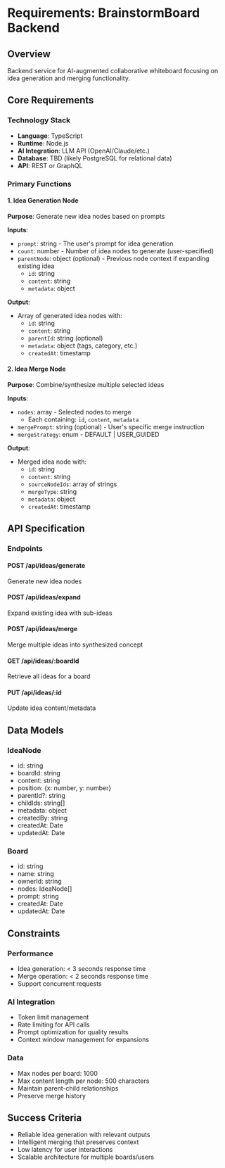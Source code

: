 # Requirements: BrainstormBoard Backend

## Overview
Backend service for AI-augmented collaborative whiteboard focusing on idea generation and merging functionality.

## Core Requirements

### Technology Stack
- **Language**: TypeScript
- **Runtime**: Node.js
- **AI Integration**: LLM API (OpenAI/Claude/etc.)
- **Database**: TBD (likely PostgreSQL for relational data)
- **API**: REST or GraphQL

### Primary Functions

#### 1. Idea Generation Node
**Purpose**: Generate new idea nodes based on prompts

**Inputs**:
- `prompt`: string - The user's prompt for idea generation
- `count`: number - Number of idea nodes to generate (user-specified)
- `parentNode`: object (optional) - Previous node context if expanding existing idea
  - `id`: string
  - `content`: string
  - `metadata`: object

**Output**:
- Array of generated idea nodes with:
  - `id`: string
  - `content`: string
  - `parentId`: string (optional)
  - `metadata`: object (tags, category, etc.)
  - `createdAt`: timestamp

#### 2. Idea Merge Node
**Purpose**: Combine/synthesize multiple selected ideas

**Inputs**:
- `nodes`: array - Selected nodes to merge
  - Each containing: `id`, `content`, `metadata`
- `mergePrompt`: string (optional) - User's specific merge instruction
- `mergeStrategy`: enum - DEFAULT | USER_GUIDED

**Output**:
- Merged idea node with:
  - `id`: string
  - `content`: string
  - `sourceNodeIds`: array of strings
  - `mergeType`: string
  - `metadata`: object
  - `createdAt`: timestamp

## API Specification

### Endpoints

#### POST /api/ideas/generate
Generate new idea nodes

#### POST /api/ideas/expand
Expand existing idea with sub-ideas

#### POST /api/ideas/merge
Merge multiple ideas into synthesized concept

#### GET /api/ideas/:boardId
Retrieve all ideas for a board

#### PUT /api/ideas/:id
Update idea content/metadata

## Data Models

### IdeaNode
- id: string
- boardId: string
- content: string
- position: {x: number, y: number}
- parentId?: string
- childIds: string[]
- metadata: object
- createdBy: string
- createdAt: Date
- updatedAt: Date

### Board
- id: string
- name: string
- ownerId: string
- nodes: IdeaNode[]
- prompt: string
- createdAt: Date
- updatedAt: Date

## Constraints

### Performance
- Idea generation: < 3 seconds response time
- Merge operation: < 2 seconds response time
- Support concurrent requests

### AI Integration
- Token limit management
- Rate limiting for API calls
- Prompt optimization for quality results
- Context window management for expansions

### Data
- Max nodes per board: 1000
- Max content length per node: 500 characters
- Maintain parent-child relationships
- Preserve merge history

## Success Criteria
- Reliable idea generation with relevant outputs
- Intelligent merging that preserves context
- Low latency for user interactions
- Scalable architecture for multiple boards/users